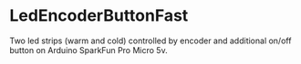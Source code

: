 # LedEncoderButtonFast
Two led strips (warm and cold) controlled by encoder and additional on/off button on Arduino SparkFun Pro Micro 5v.
